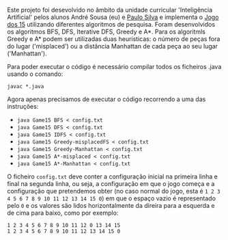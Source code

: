 Este projeto foi desevolvido no âmbito da unidade curricular 'Inteligência Artificial' pelos alunos André Sousa (eu) e [Paulo Silva](https://github.com/Panda-Hacks) e implementa o [Jogo dos 15](https://pt.wikipedia.org/wiki/O_jogo_do_15) utilizando diferentes algoritmos de pesquisa. Foram desenvolvidos os algoritmos BFS, DFS, Iterative DFS, Greedy e A*. Para os algoritmls Greedy e A* podem ser utilizadas duas heurísticas: o número de peças fora do lugar ('misplaced') ou a distância Manhattan de cada peça ao seu lugar ('Manhattan').

Para poder executar o código é necessário compilar todos os ficheiros .java usando o comando:

```javac *.java```

Agora apenas precisamos de executar o código recorrendo a uma das instruções:

- ```java Game15 BFS < config.txt```
- ```java Game15 DFS < config.txt```
- ```java Game15 IDFS < config.txt```
- ```java Game15 Greedy-misplacedFS < config.txt```
- ```java Game15 Greedy-Manhattan < config.txt```
- ```java Game15 A*-misplaced < config.txt```
- ```java Game15 A*-Manhattan < config.txt```

O ficheiro ```config.txt``` deve conter a configuração inicial na primeira linha e final na segunda linha, ou seja, a configuração em que o jogo começa e a configuração que pretendemos obter (no caso normal do jogo, esta é ```1 2 3 4 5 6 7 8 9 10 11 12 13 14 15 0```) em que o espaço vazio é representado pelo ```0``` e os valores são lidos horizontalmente da direira para a esquerda e de cima para baixo, como por exemplo:

```
1 2 3 4 5 6 7 8 9 10 11 12 0 13 14 15
1 2 3 4 5 6 7 8 9 10 11 12 13 14 15 0
```

